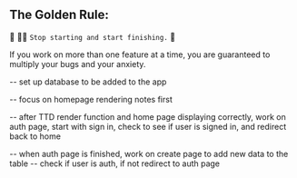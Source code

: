 ## The Golden Rule: 

🦸 🦸‍♂️ `Stop starting and start finishing.` 🏁

If you work on more than one feature at a time, you are guaranteed to multiply your bugs and your anxiety.

-- set up database to be added to the app

-- focus on homepage rendering notes first

-- after TTD render function and home page displaying correctly, work on auth page, start with sign in, check to see if user is signed in, and redirect back to home

-- when auth page is finished, work on create page to add new data to the table
-- check if user is auth, if not redirect to auth page
